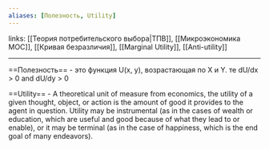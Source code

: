 ```yaml
---
aliases: [Полезность, Utility]
---
```

links: [[Теория потребительского выбора|ТПВ]], [[Микроэкономика MOC]], [[Кривая безразличия]], [[Marginal Utility]], [[Anti-utility]]

---

==Полезность== - это функция U(x, y), возрастающая по Х и Y. те dU/dx > 0 and dU/dy > 0

==Utility== - A theoretical unit of measure from economics, the utility of a given thought, object, or action is the amount of good it provides to the agent in question. Utility may be instrumental (as in the cases of wealth or education, which are useful and good because of what they lead to or enable), or it may be terminal (as in the case of happiness, which is the end goal of many endeavors).

